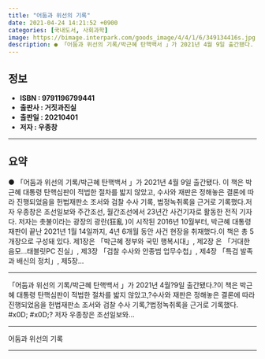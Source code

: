 ```yaml
---
title: "어둠과 위선의 기록"
date: 2021-04-24 14:21:52 +0900
categories: [국내도서, 사회과학]
image: https://bimage.interpark.com/goods_image/4/4/1/6/349134416s.jpg
description: ● 「어둠과 위선의 기록/박근혜 탄핵백서 」가 2021년 4월 9일 출간됐다. 이 책은 박근혜 대통령 탄핵심판이 적법한 절차를 밟지 않았고, 수사와 재판은 정해놓은 결론에 따라 진행되었음을 헌법재판소 조서와 검찰 수사 기록, 법정녹취록을 근거로 기록했다.저자 우종창은 조선일보와 주간조
---
```


## **정보**

- **ISBN : 9791196799441**
- **출판사 : 거짓과진실**
- **출판일 : 20210401**
- **저자 : 우종창**

------



## **요약**

●  「어둠과 위선의 기록/박근혜 탄핵백서 」가 2021년 4월 9일 출간됐다. 이 책은 박근혜 대통령 탄핵심판이 적법한 절차를 밟지 않았고, 수사와 재판은 정해놓은 결론에 따라 진행되었음을 헌법재판소 조서와 검찰 수사 기록, 법정녹취록을 근거로 기록했다.저자 우종창은 조선일보와 주간조선, 월간조선에서 23년간 사건기자로 활동한 전직 기자다. 저자는 촛불이라는 광장의 광란(狂亂 )이 시작된 2016년 10월부터, 박근혜 대통령 재판이 끝난 2021년 1월 14일까지, 4년 6개월 동안 사건 현장을 취재했다.이 책은 총 5개장으로 구성돼 있다. 제1장은 「박근혜 정부와 국민 행복시대」, 제2장 은 「거대한 음모…태블릿PC 진실」, 제3장 「검찰 수사와 안종범 업무수첩」, 제4장 「특검 발족과 배신의 정치」, 제5장...

------

「어둠과 위선의 기록/박근혜 탄핵백서 」가 2021년 4월?9일 출간됐다.?이 책은 박근혜 대통령 탄핵심판이 적법한 절차를 밟지 않았고,?수사와 재판은 정해놓은 결론에 따라 진행되었음을 헌법재판소 조서와 검찰 수사 기록,?법정녹취록을 근거로 기록했다. #x0D; #x0D;? 저자 우종창은 조선일보와... 

------


어둠과 위선의 기록 

------



